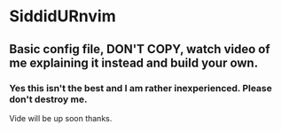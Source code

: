 # SiddidURnvim
## Basic config file, DON'T COPY, watch video of me explaining it instead and build your own. 
### Yes this isn't the best and I am rather inexperienced. Please don't destroy me.

Vide will be up soon thanks.
